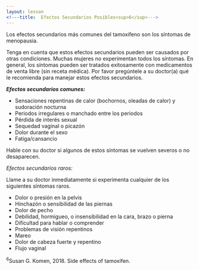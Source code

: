 ```yaml
---
layout: lesson
<!---title:  Efectos Secundarios Posibles<sup>6</sup>--->
---
```

Los efectos secundarios más comunes del tamoxifeno son los síntomas de menopausia. 

Tenga en cuenta que estos efectos secundarios pueden ser causados por otras condiciones. Muchas mujeres no experimentan todos los síntomas. En general, los síntomas pueden ser tratados exitosamente con medicamentos de venta libre (sin receta médica). Por favor pregúntele a su doctor(a) qué le recomienda para manejar estos efectos secundarios. 

***Efectos secundarios comunes:***

* Sensaciones repentinas de calor (bochornos, oleadas de calor) y sudoración nocturna
* Periodos irregulares o manchado entre los periodos
* Pérdida de interés sexual
* Sequedad vaginal o picazón 
* Dolor durante el sexo
* Fatiga/cansancio

Hable con su doctor si algunos de estos síntomas se vuelven severos o no desaparecen.

*Efectos secundarios raros:*

Llame a su doctor inmediatamente si experimenta cualquier de los siguientes síntomas raros.
* Dolor o presión en la pelvis
* Hinchazón o sensibilidad de las piernas
* Dolor de pecho
* Debilidad, hormigueo, o insensibilidad en la cara, brazo o pierna
* Dificultad para hablar o comprender
* Problemas de visión repentinos
* Mareo
* Dolor de cabeza fuerte y repentino
* Flujo vaginal


<sup>6</sup>Susan G. Komen, 2018. Side effects of tamoxifen.

